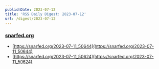 ```yaml
---
publishDate: 2023-07-12
title: 'RSS Daily Digest: 2023-07-12'
url: /digest/2023-07-12
---
```


### [snarfed.org](https://snarfed.org/)

  * [https://snarfed.org/2023-07-11_50644](https://snarfed.org/2023-07-11_50644)
  * [https://snarfed.org/2023-07-11_50624](https://snarfed.org/2023-07-11_50624)
  
